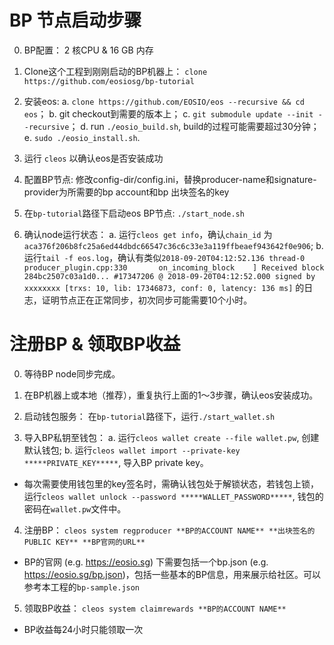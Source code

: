 # BP 节点启动步骤

0. BP配置：
  2 核CPU & 16 GB 内存
  
1. Clone这个工程到刚刚启动的BP机器上：
  `clone https://github.com/eosiosg/bp-tutorial`
  
2. 安装eos:
	a. `clone https://github.com/EOSIO/eos --recursive && cd eos`；
	b. git checkout到需要的版本上；
	c. `git submodule update --init --recursive`；
	d. run `./eosio_build.sh`, build的过程可能需要超过30分钟；
	e. `sudo ./eosio_install.sh`.
  
3. 运行 `cleos` 以确认eos是否安装成功
  
4. 配置BP节点:
  修改config-dir/config.ini，替换producer-name和signature-provider为所需要的bp account和bp 出块签名的key

5. 在`bp-tutorial`路径下启动eos BP节点:
  `./start_node.sh`
  
6. 确认node运行状态：
  a. 运行`cleos get info`，确认`chain_id` 为 `aca376f206b8fc25a6ed44dbdc66547c36c6c33e3a119ffbeaef943642f0e906`;
  b. 运行`tail -f eos.log`，确认有类似`2018-09-20T04:12:52.136 thread-0   producer_plugin.cpp:330       on_incoming_block    ] Received block 284bc2507c03a1d0... #17347206 @ 2018-09-20T04:12:52.000 signed by xxxxxxxx [trxs: 10, lib: 17346873, conf: 0, latency: 136 ms]` 的日志，证明节点正在正常同步，初次同步可能需要10个小时。
 

# 注册BP & 领取BP收益

0. 等待BP node同步完成。

1. 在BP机器上或本地（推荐），重复执行上面的1～3步骤，确认eos安装成功。

2. 启动钱包服务：
  在`bp-tutorial`路径下，运行`./start_wallet.sh`

3. 导入BP私钥至钱包：
  a. 运行`cleos wallet create --file wallet.pw`, 创建默认钱包;
  b. 运行`cleos wallet import --private-key *****PRIVATE_KEY*****`, 导入BP private key。
  * 每次需要使用钱包里的key签名时，需确认钱包处于解锁状态，若钱包上锁，运行`cleos wallet unlock --password *****WALLET_PASSWORD*****`, 钱包的密码在`wallet.pw`文件中。

4. 注册BP：
  `cleos system regproducer **BP的ACCOUNT NAME** **出块签名的PUBLIC KEY** **BP官网的URL**`
  * BP的官网 (e.g. https://eosio.sg) 下需要包括一个bp.json (e.g. https://eosio.sg/bp.json)，包括一些基本的BP信息，用来展示给社区。可以参考本工程的`bp-sample.json`

5. 领取BP收益：
  `cleos system claimrewards **BP的ACCOUNT NAME**`
  * BP收益每24小时只能领取一次






